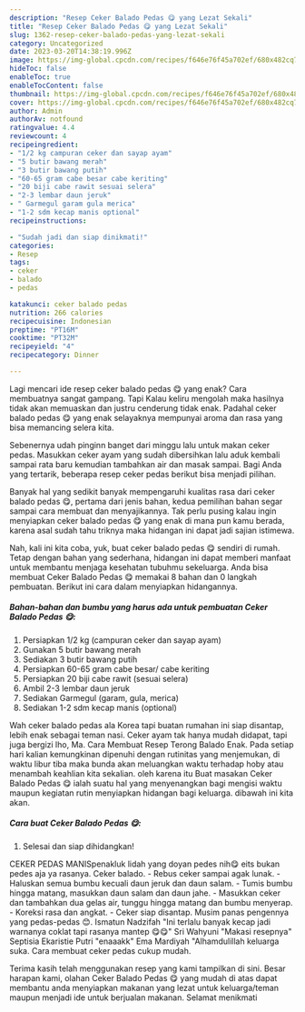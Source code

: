 ```yaml
---
description: "Resep Ceker Balado Pedas 😋 yang Lezat Sekali"
title: "Resep Ceker Balado Pedas 😋 yang Lezat Sekali"
slug: 1362-resep-ceker-balado-pedas-yang-lezat-sekali
category: Uncategorized
date: 2023-03-20T14:38:19.996Z
image: https://img-global.cpcdn.com/recipes/f646e76f45a702ef/680x482cq70/ceker-balado-pedas-foto-resep-utama.jpg
hideToc: false
enableToc: true
enableTocContent: false
thumbnail: https://img-global.cpcdn.com/recipes/f646e76f45a702ef/680x482cq70/ceker-balado-pedas-foto-resep-utama.jpg
cover: https://img-global.cpcdn.com/recipes/f646e76f45a702ef/680x482cq70/ceker-balado-pedas-foto-resep-utama.jpg
author: Admin
authorAv: notfound
ratingvalue: 4.4
reviewcount: 4
recipeingredient:
- "1/2 kg campuran ceker dan sayap ayam"
- "5 butir bawang merah"
- "3 butir bawang putih"
- "60-65 gram cabe besar cabe keriting"
- "20 biji cabe rawit sesuai selera"
- "2-3 lembar daun jeruk"
- " Garmegul garam gula merica"
- "1-2 sdm kecap manis optional"
recipeinstructions:

- "Sudah jadi dan siap dinikmati!"
categories:
- Resep
tags:
- ceker
- balado
- pedas

katakunci: ceker balado pedas 
nutrition: 266 calories
recipecuisine: Indonesian
preptime: "PT16M"
cooktime: "PT32M"
recipeyield: "4"
recipecategory: Dinner

---
```



Lagi mencari ide resep ceker balado pedas 😋 yang enak? Cara membuatnya sangat gampang. Tapi Kalau keliru mengolah maka hasilnya tidak akan memuaskan dan justru cenderung tidak enak. Padahal ceker balado pedas 😋 yang enak selayaknya mempunyai aroma dan rasa yang bisa memancing selera kita.


Sebenernya udah pinginn banget dari minggu lalu untuk makan ceker pedas. Masukkan ceker ayam yang sudah dibersihkan lalu aduk kembali sampai rata baru kemudian tambahkan air dan masak sampai. Bagi Anda yang tertarik, beberapa resep ceker pedas berikut bisa menjadi pilihan.

Banyak hal yang sedikit banyak mempengaruhi kualitas rasa dari ceker balado pedas 😋, pertama dari jenis bahan, kedua pemilihan bahan segar sampai cara membuat dan menyajikannya. Tak perlu pusing kalau ingin menyiapkan ceker balado pedas 😋 yang enak di mana pun kamu berada, karena asal sudah tahu triknya maka hidangan ini dapat jadi sajian istimewa.


Nah, kali ini kita coba, yuk, buat ceker balado pedas 😋 sendiri di rumah. Tetap dengan bahan yang sederhana, hidangan ini dapat memberi manfaat untuk membantu menjaga kesehatan tubuhmu sekeluarga. Anda bisa membuat Ceker Balado Pedas 😋 memakai 8 bahan dan 0 langkah pembuatan. Berikut ini cara dalam menyiapkan hidangannya.

<!--inarticleads1-->

##### Bahan-bahan dan bumbu yang harus ada untuk pembuatan Ceker Balado Pedas 😋:

1. Persiapkan 1/2 kg (campuran ceker dan sayap ayam)
1. Gunakan 5 butir bawang merah
1. Sediakan 3 butir bawang putih
1. Persiapkan 60-65 gram cabe besar/ cabe keriting
1. Persiapkan 20 biji cabe rawit (sesuai selera)
1. Ambil 2-3 lembar daun jeruk
1. Sediakan  Garmegul (garam, gula, merica)
1. Sediakan 1-2 sdm kecap manis (optional)


Wah ceker balado pedas ala Korea tapi buatan rumahan ini siap disantap, lebih enak sebagai teman nasi. Ceker ayam tak hanya mudah didapat, tapi juga bergizi lho, Ma. Cara Membuat Resep Terong Balado Enak. Pada setiap hari kalian kemungkinan dipenuhi dengan rutinitas yang menjemukan, di waktu libur tiba maka bunda akan meluangkan waktu terhadap hoby atau menambah keahlian kita sekalian. oleh karena itu Buat masakan Ceker Balado Pedas 😋 ialah suatu hal yang menyenangkan bagi mengisi waktu maupun kegiatan rutin menyiapkan hidangan bagi keluarga. dibawah ini kita akan. 

<!--inarticleads2-->

##### Cara buat Ceker Balado Pedas 😋:


1. Selesai dan siap dihidangkan!

CEKER PEDAS MANISpenakluk lidah yang doyan pedes nih😋 eits bukan pedes aja ya rasanya. Ceker balado. - Rebus ceker sampai agak lunak. - Haluskan semua bumbu kecuali daun jeruk dan daun salam. - Tumis bumbu hingga matang, masukkan daun salam dan daun jahe. - Masukkan ceker dan tambahkan dua gelas air, tunggu hingga matang dan bumbu menyerap. - Koreksi rasa dan angkat. - Ceker siap disantap. Musim panas pengennya yang pedas-pedas 😊. Ismatun Nadzifah &#34;Ini terlalu banyak kecap jadi warnanya coklat tapi rasanya mantep 😋😋&#34; Sri Wahyuni &#34;Makasi resepnya&#34; Septisia Ekaristie Putri &#34;enaaakk&#34; Ema Mardiyah &#34;Alhamdulillah keluarga suka. Cara membuat ceker pedas cukup mudah. 

Terima kasih telah menggunakan resep yang kami tampilkan di sini. Besar harapan kami, olahan Ceker Balado Pedas 😋 yang mudah di atas dapat membantu anda menyiapkan makanan yang lezat untuk keluarga/teman maupun menjadi ide untuk berjualan makanan. Selamat menikmati
